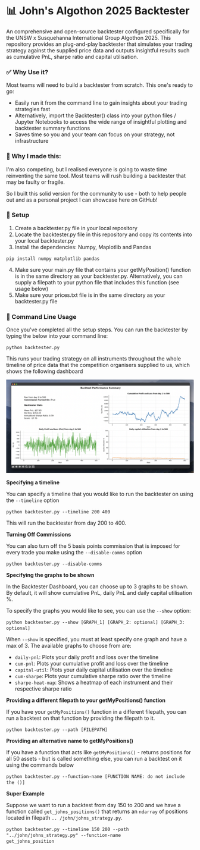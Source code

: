 # 📊 John's Algothon 2025 Backtester

An comprehensive and open-source backtester configured specifically for the UNSW x Susquehanna 
International Group Algothon 2025. This repository provides an plug-and-play backtester that 
simulates your trading strategy against the supplied price data and outputs insightful results 
such as cumulative PnL, sharpe ratio and capital utilisation.

### ✅ Why Use it?
Most teams will need to build a backtester from scratch. This one's ready to go:

- Easily run it from the command line to gain insights about your trading strategies fast
- Alternatively, import the Backtester() class into your python files / Jupyter Notebooks to 
  access the wide range of insightful plotting and backtester summary functions
- Saves time so you and your team can focus on your strategy, not infrastructure

### 🤝 Why I made this:
I'm also competing, but I realised everyone is going to waste time reinventing the same tool. 
Most teams will rush building a backtester that may be faulty or fragile.

So I built this solid version for the community to use - both to help people out and as a 
personal project I can showcase here on GitHub!

### 🔨 Setup
1. Create a backtester.py file in your local repository
2. Locate the backtester.py file in this repository and copy its contents into your local 
   backtester.py
3. Install the dependencies: Numpy, Maplotlib and Pandas

```shell
pip install numpy matplotlib pandas
```

4. Make sure your main.py file that contains your getMyPosition() function is in the same 
   directory as your backtester.py. Alternatively, you can supply a filepath to your python file 
   that includes this function (see usage below) 
5. Make sure your prices.txt file is in the same directory as your backtester.py file

### 👾 Command Line Usage
Once you've completed all the setup steps. You can run the backtester by typing the below into 
your command line:
```shell
python backtester.py
```
This runs your trading strategy on all instruments throughout the whole timeline of price data 
that the competition organisers supplied to us, which shows the following dashboard

![basic-usage-dashboard](./images/basic-usage.png)

**Specifying a timeline**

You can specify a timeline that you would like to run the backtester on using the 
`--timeline` option
```shell
python backtester.py --timeline 200 400
```
This will run the backtester from day 200 to 400.

**Turning Off Commissions**

You can also turn off the 5 basis points commission that is imposed for every trade you make 
using the `--disable-comms` option

```shell
python backtester.py --disable-comms
```

**Specifying the graphs to be shown**

In the Backtester Dashboard, you can choose up to 3 graphs to be shown. By default, it will show cumulative PnL,
daily PnL and daily capital utilisation %. 

To specify the graphs you would like to see, you can use the `--show` option:

```shell
python backtester.py --show [GRAPH_1] [GRAPH_2: optional] [GRAPH_3: optional]
```

When `--show` is specified, you must at least specify one graph and have a max of 3. The available graphs to choose from are:

- `daily-pnl`: Plots your daily profit and loss over the timeline
- `cum-pnl`: Plots your cumulative profit and loss over the timeline
- `capital-util`: Plots your daily capital utilisation over the timeline
- `cum-sharpe`: Plots your cumulative sharpe ratio over the timeline
- `sharpe-heat-map`: Shows a heatmap of each instrument and their respective sharpe ratio

**Providing a different filepath to your getMyPositions() function**

If you have your `getMyPositions()` function in a different filepath, you can run a backtest on 
that function by providing the filepath to it.

```shell
python backtester.py --path [FILEPATH]
```

**Providing an alternative name to getMyPositions()**

If you have a function that acts like `getMyPositions()` - returns positions for all 50 assets - 
but is called something else, you can run a backtest on it using the commands below

```shell
python backtester.py --function-name [FUNCTION NAME: do not include the ()]
```

**Super Example**

Suppose we want to run a backtest from day 150 to 200 and we have a function called 
`get_johns_positions()` that returns an `ndarray` of positions located in filepath `..
/john/johns_strategy.py`.

```shell
python backtester.py --timeline 150 200 --path "../john/johns_strategy.py" --function-name 
get_johns_position
```
